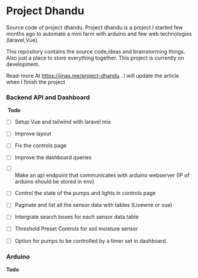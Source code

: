 # Project Dhandu

Source code of project dhandu. Project dhandu is a project I started few months ago to automate a mini farm with arduino and few web technologies (laravel,Vue).

This repository contains the source code,ideas and brainstorming things. Also just a place to store everything together. This project is currently on development.

Read-more At https://jinas.me/project-dhandu . I will update the article when I finish the project



### Backend API and Dashboard

 **Todo**

- [ ] Setup Vue and tailwind with laravel mix

- [ ] Improve layout

- [ ] Fix the controls page

- [ ] Improve the dashboard queries

- [ ] Make an api endpoint that communicates with arduino webserver (IP of arduino should be stored in env)

- [ ] Control the state of the pumps and lights in controls page

- [ ] Paginate and list all the sensor data with tables (Livewire or vue)

- [ ] Intergrate search boxes for each sensor data table

- [ ] Threshold Preset Controls for soil moisture sensor

- [ ] Option for pumps to be controlled by a timer set in dashboard.



### Arduino

**Todo**
